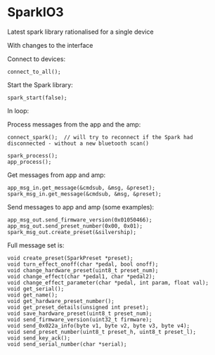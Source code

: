# SparkIO3

Latest spark library rationalised for a single device

With changes to the interface


Connect to devices:

```
connect_to_all();
```

Start the Spark library:

```
spark_start(false);
```

In loop:

Process messages from the app and the amp:

```
connect_spark();  // will try to reconnect if the Spark had disconnected - without a new bluetooth scan()

spark_process();
app_process();
```

Get messages from app and amp:

```
app_msg_in.get_message(&cmdsub, &msg, &preset);
spark_msg_in.get_message(&cmdsub, &msg, &preset);
```

Send messages to app and amp (some examples):

```
app_msg_out.send_firmware_version(0x01050466);  
app_msg_out.send_preset_number(0x00, 0x01);
spark_msg_out.create_preset(&silvership);
```

Full message set is:
```
void create_preset(SparkPreset *preset);
void turn_effect_onoff(char *pedal, bool onoff);
void change_hardware_preset(uint8_t preset_num);
void change_effect(char *pedal1, char *pedal2);
void change_effect_parameter(char *pedal, int param, float val);
void get_serial();
void get_name();
void get_hardware_preset_number();
void get_preset_details(unsigned int preset);
void save_hardware_preset(uint8_t preset_num);
void send_firmware_version(uint32_t firmware);
void send_0x022a_info(byte v1, byte v2, byte v3, byte v4);  
void send_preset_number(uint8_t preset_h, uint8_t preset_l);
void send_key_ack();
void send_serial_number(char *serial);
```



